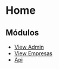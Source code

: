 # Home

## Módulos
* [View Admin](view-admin/index.md)
* [View Empresas](view-empresas/index.md)
* [Api](api/api.md)